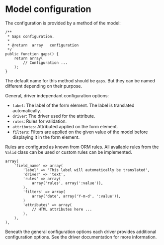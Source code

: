 # Model configuration

The configuration is provided by a method of the model:

	/**
	 * Gaps configuration.
	 *
	 * @return 	array	configuration
	 */
	public function gaps() {
		return array(
			// Configuration ...
		);
	}

The default name for this method should be `gaps`. But they can be named different depending on their purpose.

General, driver independant configuration options:

* `label`: The label of the form element. The label is translated automatically.
* `driver`: The driver used for the attribute.
* `rules`: Rules for validation.
* `attributes`: Attributed applied on the form element.
* `filters`: Filters are applied on the given value of the model before displaying it in the form element.

Rules are configured as known from ORM rules. All available rules from the `Valid` class can be used or custom rules can be implemented.

    array(
        'field_name' => array(
            'label' => 'This label will automatically be translated',
            'driver' => 'text',
            'rules' => array(
                array('rules', array(':value')),
            ),
            'filters' => array(
                array('date', array('Y-m-d', ':value')),
            )
            'attributes' => array(
                // HTML attributes here ...
            ),
        ),
    ),

Beneath the general configuration options each driver provides additional configuration options. See the driver documentation for more information.